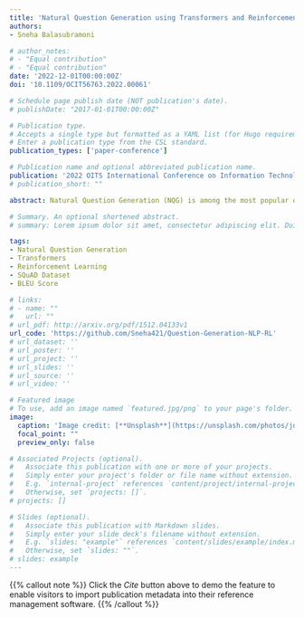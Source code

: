 ```yaml
---
title: 'Natural Question Generation using Transformers and Reinforcement Learning'
authors:
- Sneha Balasubramoni

# author_notes:
# - "Equal contribution"
# - "Equal contribution"
date: '2022-12-01T00:00:00Z'
doi: '10.1109/OCIT56763.2022.00061'

# Schedule page publish date (NOT publication's date).
# publishDate: "2017-01-01T00:00:00Z"

# Publication type.
# Accepts a single type but formatted as a YAML list (for Hugo requirements).
# Enter a publication type from the CSL standard.
publication_types: ['paper-conference']

# Publication name and optional abbreviated publication name.
publication: '2022 OITS International Conference on Information Technology (OCIT)'
# publication_short: ""

abstract: Natural Question Generation (NQG) is among the most popular open research problems in Natural Language Processing (NLP) alongside Neural Machine Translation, Open Domain Chatbots, etc. Among the many approaches taken up to solve this problem, neural networks have been deemed the benchmark in this particular research area. This paper aims at adopting a generator - evaluator framework in a neural network architecture to allow additional focus on the context of the content used for framing a question. The generator uses NLP architectures like transformers (T5) to generate a question given a context while the evaluator uses Reinforcement Learning (RL) to check the correctness of the generated question. The involvement of RL has improved the results (as shown in Table 2), and there is increased computational efficiency as the training is coupled with the policy of RL. This turns the problem into a reinforcement learning task and allows for the generation of a wide range of questions for the same context-answer pair. The given algorithm is tested on the benchmark dataset - SQuAD with BLEU score as the evaluation metric.

# Summary. An optional shortened abstract.
# summary: Lorem ipsum dolor sit amet, consectetur adipiscing elit. Duis posuere tellus ac convallis placerat. Proin tincidunt magna sed ex sollicitudin condimentum.

tags:
- Natural Question Generation
- Transformers
- Reinforcement Learning
- SQuAD Dataset
- BLEU Score

# links:
# - name: ""
#   url: ""
# url_pdf: http://arxiv.org/pdf/1512.04133v1
url_code: 'https://github.com/Sneha421/Question-Generation-NLP-RL'
# url_dataset: ''
# url_poster: ''
# url_project: ''
# url_slides: ''
# url_source: ''
# url_video: ''

# Featured image
# To use, add an image named `featured.jpg/png` to your page's folder. 
image:
  caption: 'Image credit: [**Unsplash**](https://unsplash.com/photos/jdD8gXaTZsc)'
  focal_point: ""
  preview_only: false

# Associated Projects (optional).
#   Associate this publication with one or more of your projects.
#   Simply enter your project's folder or file name without extension.
#   E.g. `internal-project` references `content/project/internal-project/index.md`.
#   Otherwise, set `projects: []`.
# projects: []

# Slides (optional).
#   Associate this publication with Markdown slides.
#   Simply enter your slide deck's filename without extension.
#   E.g. `slides: "example"` references `content/slides/example/index.md`.
#   Otherwise, set `slides: ""`.
# slides: example
---
```


{{% callout note %}}
Click the *Cite* button above to demo the feature to enable visitors to import publication metadata into their reference management software.
{{% /callout %}}
